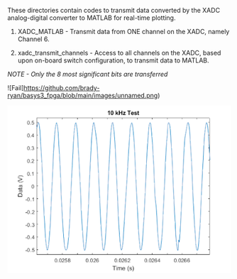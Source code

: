 These directories contain codes to transmit data converted by the XADC analog-digital converter to MATLAB for real-time plotting. 

1) XADC_MATLAB - Transmit data from ONE channel on the XADC, namely Channel 6.

2) xadc_transmit_channels - Access to all channels on the XADC, based upon on-board switch configuration, to transmit data to MATLAB.



*NOTE - Only the 8 most significant bits are transferred*

![Fail]https://github.com/brady-ryan/basys3_fpga/blob/main/images/unnamed.png)

![Fail](https://github.com/brady-ryan/basys3_fpga/blob/main/images/unnamed-2.png)

